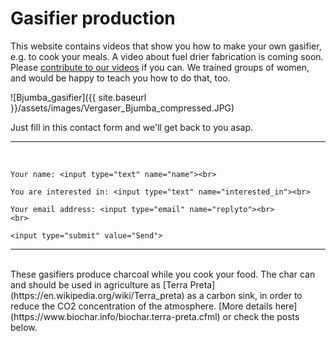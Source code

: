 # Gasifier production

This website contains videos that show you how to make your own gasifier, e.g. to cook your meals. A video about fuel drier fabrication is coming soon. Please [contribute to our videos](https://zorbathegreek.github.io/Gasifier-Production/how-to-contribute.html) if you can. We trained groups of women, and would be happy to teach you how to do that, too.  

![Bjumba_gasifier]({{ site.baseurl }}/assets/images/Vergaser_Bjumba_compressed.JPG) 

Just fill in this contact form and we'll get back to you asap. 
<br>
<hr>
<br>
<form action="https://formspree.io/thecarbonshifters@gmail.com"
	method="POST">

    Your name: <input type="text" name="name"><br>
    
    You are interested in: <input type="text" name="interested_in"><br>
    
    Your email address: <input type="email" name="replyto"><br>
    <br>
    
    <input type="submit" value="Send">
    
</form>
<hr>
<br>   
These gasifiers produce charcoal while you cook your food. The char can and should be used in agriculture as [Terra Preta](https://en.wikipedia.org/wiki/Terra_preta) as a carbon sink, in order to reduce the CO2 concentration of the atmosphere. [More details here](https://www.biochar.info/biochar.terra-preta.cfml) or check the posts below.
